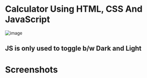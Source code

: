 # Calculator Using HTML, CSS And JavaScript

![image](https://user-images.githubusercontent.com/72864817/173788759-01277117-a6cd-4208-8c03-9021bc0a0240.png)

## JS is only used to toggle b/w Dark and Light

# Screenshots




